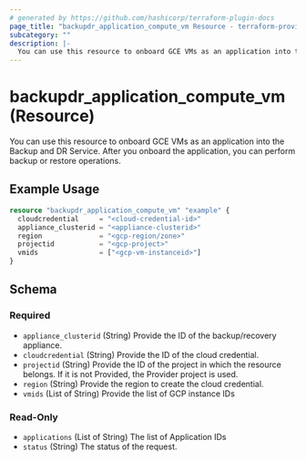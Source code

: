 ```yaml
---
# generated by https://github.com/hashicorp/terraform-plugin-docs
page_title: "backupdr_application_compute_vm Resource - terraform-provider-backupdr"
subcategory: ""
description: |-
  You can use this resource to onboard GCE VMs as an application into the Backup and DR Service. After you onboard the application, you can perform backup or restore operations.
---
```


# backupdr_application_compute_vm (Resource)

You can use this resource to onboard GCE VMs as an application into the Backup and DR Service. After you onboard the application, you can perform backup or restore operations.

## Example Usage

```terraform
resource "backupdr_application_compute_vm" "example" {
  cloudcredential     = "<cloud-credential-id>"
  appliance_clusterid = "<appliance-clusterid>"
  region              = "<gcp-region/zone>"
  projectid           = "<gcp-project>"
  vmids               = ["<gcp-vm-instanceid>"]
}
```

<!-- schema generated by tfplugindocs -->
## Schema

### Required

- `appliance_clusterid` (String) Provide the ID of the backup/recovery appliance.
- `cloudcredential` (String) Provide the ID of the cloud credential.
- `projectid` (String) Provide the ID of the project in which the resource belongs. If it is not Provided, the Provider project is used.
- `region` (String) Provide the region to create the cloud credential.
- `vmids` (List of String) Provide the list of GCP instance IDs

### Read-Only

- `applications` (List of String) The list of Application IDs
- `status` (String) The status of the request.
